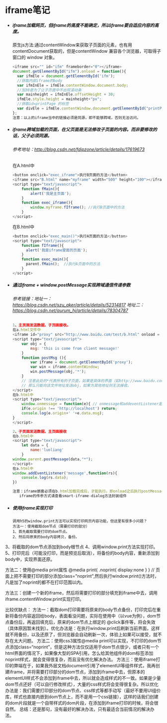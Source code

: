 # iframe笔记

- ##### iframe加载网页，但iframe的高度不能确定，所以iframe要自适应内容的高度。

  原生js方法:通过contentWindow来获取子页面的元素，也有用contentDocument获取的，但是contentWindow 兼容各个浏览器，可取得子窗口的 window 对象。

  ```js
  <iframe src="" id="ifm" frameborder="0"></iframe>
  document.getElementById("ifm").onload = function(){
  	var ifmEle = document.getElementById('ifm');
  	//获取内部iframe的body
  	var ifmInEle = ifmEle.contentWindow.document.body;
  	//加30是为了让子页面中不出现滚动条
  	var mainheight = ifmInEle.offsetHeight + 30;
  	ifmEle.style.height = mainheight+"px";
  	//获取id=printPage 的标签
  	var divEle = ifmEle.contentWindow.document.getElementById("printPage") 
  };
  注意：以上的iframe当中的链接必须是同源，即不能够跨域，否则无法访问。
  ```

- ##### iframe跨域加载的页面，在父页面是无法修改子页面的内容。而非要修改的话，父子必须同源。

  ###### 参考地址：http://blog.csdn.net/fdipzone/article/details/17619673
  
  在A.html中
  
  ```js
  <button onclick="exec_iframe">执行B页面的方法</button>
  <iframe src="B.html" name="myframe" width="500" height="100"></iframe>
  <script type="text/javascript">
      function fMain(){
          alert('我是主页面');
      }
      function exec_iframe(){
          window.myframe.fIframe(); //执行B页面中的方法
      }
  </script>
  ```
  
  在B.html中
  
  ```js
  <button onclick="exec_main()">执行A页面的方法</button>
  <script type="text/javascript">
      function fIframe(){
  		alert('我是iframe里面的页面');
      }
      function exec_main(){
  		parent.fMain();  //执行A页面中的方法
      }
  </script>
  ```

- ##### 通过iframe + window.postMessage实现跨域通信传递参数

  ###### 参考链接：地址一：https://blog.csdn.net/szu_aker/article/details/52314817 地址二：https://blog.csdn.net/aurum_hj/article/details/78304787

  ```js
  1、主页面发送数据，子页面接收。
  在a.html文件中
  <iframe id="proxy" src="http://www.baidu.com/test/b.html" onload = "postMsg()"></iframe>
  <script type="text/javascript">
      var obj = {
          msg: 'this is come from client message!'
      }
      function postMsg (){
          var iframe = document.getElementById('proxy');
          var win = iframe.contentWindow;
          win.postMessage(obj,'*');
      }
      // 注意此处的*代表所有的子页面，如果是具体的界面（如http://www.baidu.com/test/b.html）。
      // 那么只能向该文件地址发送obj，如果为其他地址则无法接收。
  </script>
  在b.html中
  <script type="text/javascript">
      window.onmessage = function(e){ // onmessage和addeventListener是一样的
      if(e.origin !== 'http://localhost') return;
      console.log(e.origin+' '+e.data.msg);
  }
  </script>
  
  2、子页面发送数据，主页面接收
  在b.html中
  <script type="text/javascript">
      let data = {
          name:'luoliang'
      }
  window.parent.postMessage(data,"*");
  </script>
  在a.html中
  window.addEventListener('message',function(rs){
      console.log(rs.data);
  })
  
  注意：iframe嵌套必须在b.html加载完成后，才能执行。即onload之后执行postMessage方法。
  	 iframe的传参方式请查看smart-iframe-dialog方法封装组件
  ```

- ##### 使用iframe实现打印

  ```
  调用h5的window.print方法可以实现打印网页内容功能，但这里有很多小问题？
  方法一：使用截取dom节点（需要打印的部分）
  1、首先截取需要打印的dom节点。
  2、然后将原来的body内容拷贝，备份。
3、将截取的dom节点添加到body根节点
  4、调用window.print方法实现打印。
  5、打印完后（可能没打印，而是预览后取消），将备份的body内容，重新添加到body中，实现界面还原。
  
  方法二：使用@media print属性
  @media print{
      .noprint{
  	    display:none
      }
  }
  // 页面上把不需要打印的部分添加class="noprint",然后执行window.print()方法时，凡是加了noprint的都不在打印范围以内。
  
  方法三：创建一个新的iframe，然后将需要打印的部分填充到iframe中去，调用iframe.contentWindow.print实现打印。
  
  比较优缺点：
  方法一：截取dom打印需要将原来的body节点备份，打印完后在重新将备份内容返回给body，表面看没问题，实际在使用中（以vue为例），dom节点备份后，再返回填充后，原来的dom节点上绑定的 @click事件等，将会失效（具体原因暂未找到）。优化办法是：在执行window.print后刷新当前界面，这样就不用备份，以及还原了，但浏览器会自动刷新一次，体验上如果可以接受，就不存在太大问题。
  方法二：使用css3属性@media print可以实现，不打印的dom节点添加class=“noprint”，但是这种方法仅仅适用于dom节点很少，或者只有一个html界面的情况下，如果像大型的SPA引用，怎么给其他组件的dom标签添加noprint样式，就会变得很复杂，而且没有优化解决办法。
  方法三：使用iframe打印的弊端在于，如果我外层文档document引用了elementUI等组件样式，我再创建iframe，并将需要打印部分的dom节点，添加到iframe中去，但原本的elementUI样式不会添加到iframe中去，所以就会造成样式的不一致。如果是少量dom节点还好（可以自行修改样式），大量的css样式将会变得很复杂。所以优化办法是：我们需要打印部分的dom节点、css样式等都手动写（最好不要用UI组价库，样式也直接内嵌到dom节点上，而不是用一个css链接），这样的话我们创建的dom片段就是一个自带样式的dom片段，在添加到iframe打印的时候，将会很自然。
  总结：还是那句，没有最好的解决办法，只有最适合当前情况的解决办法。
  ```
  
  

